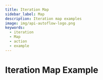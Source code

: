 ```yaml
---
title: Iteration Map
sidebar_label: Map
description: Iteration map examples
image: img/api-autoflow-logo.png
keywords:
  - iteration
  - Map
  - action
  - example
---
```


# Iteration Map Example